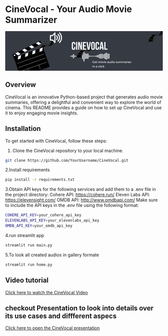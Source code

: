 # CineVocal - Your Audio Movie Summarizer

![CineVocal Logo](header_image.png)

## Overview

CineVocal is an innovative Python-based project that generates audio movie summaries, offering a delightful and convenient way to explore the world of cinema. This README provides a guide on how to set up CineVocal and use it to enjoy engaging movie insights.

## Installation

To get started with CineVocal, follow these steps:

1. Clone the CineVocal repository to your local machine.

```bash
git clone https://github.com/YourUsername/CineVocal.git
```

2.Install requirements
```bash
pip install -r requirements.txt
```

3.Obtain API keys for the following services and add them to a .env file in the project directory:
Cohere API: https://cohere.run/
Eleven Labs API: https://elevensight.com/
OMDB API: http://www.omdbapi.com/
Make sure to include the API keys in the .env file using the following format:
```bash
COHERE_API_KEY=your_cohere_api_key
ELEVENLABS_API_KEY=your_elevenlabs_api_key
OMDB_API_KEY=your_omdb_api_key
```

4.run streamlit app
```bash
streamlit run main.py
```

5.To look all created audios in gallery formate 
```bash
streamlit run home.py
```

## Video tutorial
[Click here to watch the CineVocal Video](https://drive.google.com/file/d/1KBnkZPgF-sIxJq54zgcwFTytncsyRkEi/view?usp=sharing)

## checkout Presentation to look into details over its use cases and diffferent aspecs
[Click here to open the CineVocal presentation](https://gamma.app/docs/CineVocal-Audio-Summaries-of-Your-Favorite-Movies-ltbhor87qf4f9zh)

